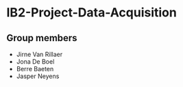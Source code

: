 # IB2-Project-Data-Acquisition

## Group members
- Jirne Van Rillaer
- Jona De Boel
- Berre Baeten
- Jasper Neyens